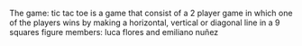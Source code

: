The game: tic tac toe is a game that consist of a 2 player game in which one of the players wins by making a horizontal, vertical or diagonal line in a 9 squares figure                  members: luca flores and emiliano nuñez 
